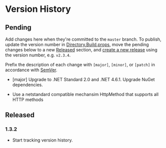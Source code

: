 # Version History

## Pending

Add changes here when they're committed to the `master` branch. To publish, update the version number in [Directory.Build.props](Directory.Build.props), move the pending changes below to a new [Released](#released) section, and [create a new release](https://github.com/FacilityApi/Facility/releases) using the version number, e.g. `v2.3.4`.

Prefix the description of each change with `[major]`, `[minor]`, or `[patch]` in accordance with [SemVer](http://semver.org).

* [major] Upgrade to .NET Standard 2.0 and .NET 4.6.1. Upgrade NuGet dependencies.

* Use a netstandard compatible mechansim HttpMethod that supports all HTTP methods

## Released

### 1.3.2

* Start tracking version history.
